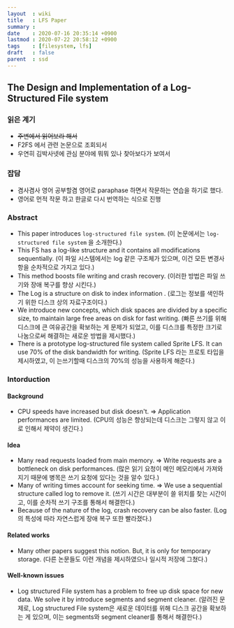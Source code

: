 ```yaml
---
layout  : wiki
title   : LFS Paper
summary : 
date    : 2020-07-16 20:35:14 +0900
lastmod : 2020-07-22 20:58:12 +0900
tags    : [filesystem, lfs]
draft   : false
parent  : ssd
---
```


## The Design and Implementation of a Log-Structured File system

### 읽은 계기
 * ~~주변에서 읽어보라 해서~~
 * F2FS 에서 관련 논문으로 조회되서
 * 우연히 김박사넷에 관심 분야에 뭐뭐 있나 찾아보다가 보여서

### 잡담
 * 겸사겸사 영어 공부할겸 영어로 paraphase 하면서 작문하는 연습을 하기로 했다.
 * 영어로 먼적 작문 하고 한글로 다시 번역하는 식으로 진행
 
### Abstract
 * This paper introduces `log-structured file system`. (이 논문에서는 `log-structured file system` 을 소개한다.)
 * This FS has a log-like structure and it contains all modifications sequentially. (이 파일 시스템에서는 log 같은 구조체가 있으며, 이건 모든 변경사항을 순차적으로 가지고 있다.)
 * This method boosts file writing and crash recovery. (이러한 방법은 파일 쓰기와 장애 복구를 향상 시킨다.)
 * The Log is a structure on disk to index information . (로그는 정보를 색인하기 위한 디스크 상의 자료구조이다.)
 * We introduce new concepts, which disk spaces are divided by a specific size, to maintain large free areas on disk for fast writing. (빠른 쓰기를 위해 디스크에 큰 여유공간을 확보하는 게 문제가 되었고, 이를 디스크를 특정한 크기로 나눔으로써 해결하는 새로운 방법을 제시했다.)
 * There is a prototype log-structured file system called Sprite LFS.  It can use 70% of the disk bandwidth for writing.  (Sprite LFS 라는 프로토 타입을 제시하였고, 이 는쓰기할때 디스크의 70%의 성능을 사용하게 해준다.)
 
### Intorduction
#### Background
 * CPU speeds have increased but disk doesn't. => Application performances are limited. (CPU의 성능은 향상되는데 디스크는 그렇지 않고 이로 인해서 제약이 생긴다.)
#### Idea
 * Many read requests loaded from main memory. => Write requests are a bottleneck on disk performances. (많은 읽기 요청이 메인 메모리에서 가져와지기 때문에 병목은 쓰기 요청에 있다는 것을 알수 있다.)
 * Many of writing times account for seeking time. => We use a sequential structure called log to remove it. (쓰기 시간은 대부분이 쓸 위치를 찾는 시간이고, 이를 순차적 쓰기 구조를 통해서 해결한다.)
 * Because of the nature of the log, crash recovery can be also faster. (Log 의 특성에 따라 자연스럽게 장애 복구 또한 빨라졌다.)
#### Related works
 * Many other papers suggest this notion. But, it is only for temporary storage. (다른 논문들도 이런 개념을 제시하였으나 일시적 저장에 그쳤다.)
#### Well-known issues
 * Log structured File system has a problem to free up disk space for new data. We solve it by introduce segments and segment cleaner. (알려진 문제로, Log structured File system은 새로운 데이터를 위해 디스크 공간을 확보하는 게 있으며, 이는 segments와 segment cleaner를 통해서 해결한다.)
#### 
